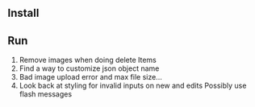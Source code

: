 Install
---
Run
---

1) Remove images when doing delete Items
2) Find a way to customize json object name
3) Bad image upload error and max file size...
4) Look back at styling for invalid inputs on new and edits
	Possibly use flash messages
